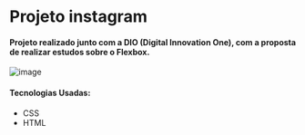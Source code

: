 # Projeto instagram

#### Projeto realizado junto com a DIO (Digital Innovation One), com a proposta de realizar estudos sobre o Flexbox. 

![image](https://github.com/PedroXA/Projeto_instagram_dio/blob/89d04fa03a5672e28bdb030db60752bd6a04e6d6/IMG/projeto_1.png)


#### Tecnologias Usadas:
* CSS
* HTML
